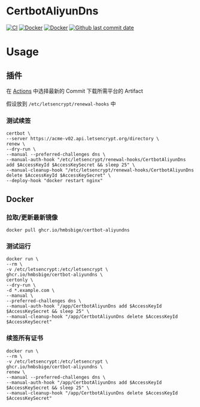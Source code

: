 # CertbotAliyunDns
[![CI](https://github.com/HMBSbige/CertbotAliyunDns/actions/workflows/CI.yml/badge.svg)](https://github.com/HMBSbige/CertbotAliyunDns/actions/workflows/CI.yml)
[![Docker](https://github.com/HMBSbige/CertbotAliyunDns/actions/workflows/Docker.yml/badge.svg)](https://github.com/HMBSbige/CertbotAliyunDns/actions/workflows/Docker.yml)
[![Docker](https://img.shields.io/badge/certbot--aliyundns-blue?label=Docker&logo=docker)](https://github.com/users/HMBSbige/packages/container/package/certbot-aliyundns)
[![Github last commit date](https://img.shields.io/github/last-commit/HMBSbige/CertbotAliyunDns.svg?label=Updated&logo=github)](https://github.com/HMBSbige/CertbotAliyunDns/commits)

# Usage
## 插件

在 [Actions](https://github.com/HMBSbige/CertbotAliyunDns/actions/workflows/CI.yml?query=workflow%3ACI+branch%3Amaster+is%3Asuccess) 中选择最新的 Commit 下载所需平台的 Artifact

假设放到 `/etc/letsencrypt/renewal-hooks` 中

### 测试续签
```
certbot \
--server https://acme-v02.api.letsencrypt.org/directory \
renew \
--dry-run \
--manual --preferred-challenges dns \
--manual-auth-hook "/etc/letsencrypt/renewal-hooks/CertbotAliyunDns add $AccessKeyId $AccessKeySecret && sleep 25" \
--manual-cleanup-hook "/etc/letsencrypt/renewal-hooks/CertbotAliyunDns delete $AccessKeyId $AccessKeySecret" \
--deploy-hook "docker restart nginx"
```
## Docker
### 拉取/更新最新镜像
```
docker pull ghcr.io/hmbsbige/certbot-aliyundns
```
### 测试运行
```
docker run \
--rm \
-v /etc/letsencrypt:/etc/letsencrypt \
ghcr.io/hmbsbige/certbot-aliyundns \
certonly \
--dry-run \
-d *.example.com \
--manual \
--preferred-challenges dns \
--manual-auth-hook "/app/CertbotAliyunDns add $AccessKeyId $AccessKeySecret && sleep 25" \
--manual-cleanup-hook "/app/CertbotAliyunDns delete $AccessKeyId $AccessKeySecret"
```

### 续签所有证书
```
docker run \
--rm \
-v /etc/letsencrypt:/etc/letsencrypt \
ghcr.io/hmbsbige/certbot-aliyundns \
renew \
--manual --preferred-challenges dns \
--manual-auth-hook "/app/CertbotAliyunDns add $AccessKeyId $AccessKeySecret && sleep 25" \
--manual-cleanup-hook "/app/CertbotAliyunDns delete $AccessKeyId $AccessKeySecret"
```
